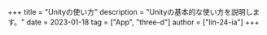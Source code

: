 +++
title = "Unityの使い方"
description = "Unityの基本的な使い方を説明します。"
date = 2023-01-18
tag = ["App", "three-d"]
author = ["lin-24-ia"]
+++
